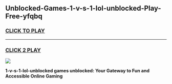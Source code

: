 
## Unblocked-Games-1-v-s-1-lol-unblocked-Play-Free-yfqbq
<h3>
<a href="https://premium76.site?title=1-v-s-1-lol-unblocked&ref=18A1">CLICK TO PLAY</a></h3>
<hr>

<h3>
<a href="https://premium76.site?title=1-v-s-1-lol-unblocked&ref=18A1">CLICK 2 PLAY</a>
  
</h3>

<a href="https://premium76.site?title=1-v-s-1-lol-unblocked&ref=18A1"><img src="https://clearcache.store/games.png"></a>


**1-v-s-1-lol-unblocked games unblocked: Your Gateway to Fun and Accessible Online Gaming**
